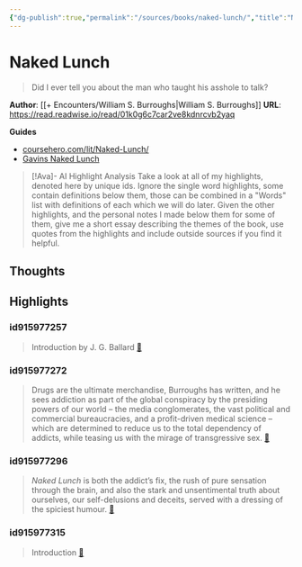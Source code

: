 ```yaml
---
{"dg-publish":true,"permalink":"/sources/books/naked-lunch/","title":"Naked Lunch","tags":["📥","📥/📚","on/books"]}
---
```




# Naked Lunch

> Did I ever tell you about the man who taught his asshole to talk?

**Author**: [[+ Encounters/William S. Burroughs\|William S. Burroughs]]
**URL**: https://read.readwise.io/read/01k0g6c7car2ve8kdnrcvb2yaq

**Guides**
- [coursehero.com/lit/Naked-Lunch/](https://www.coursehero.com/lit/Naked-Lunch/)
- [Gavins Naked Lunch](https://youtu.be/ZW6RT9yx4BE?si=C1xArMRk1wQPhRHa)



> [!Ava]- AI Highlight Analysis
> Take a look at all of my highlights, denoted here by unique ids. Ignore the single word highlights, some contain definitions below them, those can be combined in a "Words" list with definitions of each which we will do later. Given the other highlights, and the personal notes I made below them for some of them, give me a short essay describing the themes of the book, use quotes from the highlights and include outside sources if you find it helpful.

## Thoughts

## Highlights
### id915977257

> Introduction by J. G. Ballard <span class='highlight-link'>[🔗](https://read.readwise.io/read/01k0g6gk7t98zeeptmt0h1dtdq)</span>

### id915977272

> Drugs are the ultimate merchandise, Burroughs has written, and he sees addiction as part of the global conspiracy by the presiding powers of our world – the media conglomerates, the vast political and commercial bureaucracies, and a profit-driven medical science – which are determined to reduce us to the total dependency of addicts, while teasing us with the mirage of transgressive sex. <span class='highlight-link'>[🔗](https://read.readwise.io/read/01k0g6gpept2bz0ath2kvqkfq1)</span>

### id915977296

> *Naked Lunch* is both the addict’s fix, the rush of pure sensation through the brain, and also the stark and unsentimental truth about ourselves, our self-delusions and deceits, served with a dressing of the spiciest humour. <span class='highlight-link'>[🔗](https://read.readwise.io/read/01k0g6hs9f2sshdzfx6nptsejg)</span>

### id915977315

> Introduction <span class='highlight-link'>[🔗](https://read.readwise.io/read/01k0g6j4p8pnp6vkx19wx60vpm)</span>
